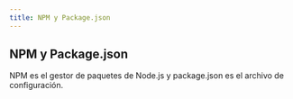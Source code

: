 ```yaml
---
title: NPM y Package.json
---
```


## NPM y Package.json

NPM es el gestor de paquetes de Node.js y package.json es el archivo de configuración.
